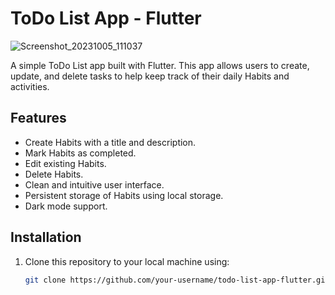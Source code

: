 # ToDo List App - Flutter

![Screenshot_20231005_111037](https://github.com/Meizzosama/Todo-App/assets/100303780/86622ae6-f27d-4222-9705-e1162a64276e)


A simple ToDo List app built with Flutter. This app allows users to create, update, and delete tasks to help keep track of their daily Habits and activities.

## Features

- Create Habits with a title and description.
- Mark Habits as completed.
- Edit existing Habits.
- Delete Habits.
- Clean and intuitive user interface.
- Persistent storage of Habits using local storage.
- Dark mode support.

## Installation

1. Clone this repository to your local machine using:

   ```bash
   git clone https://github.com/your-username/todo-list-app-flutter.git
